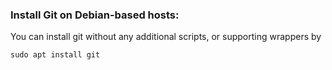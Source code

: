 ### Install Git on Debian-based hosts:
You can install git without any additional scripts, or supporting wrappers by

`sudo apt install git`
